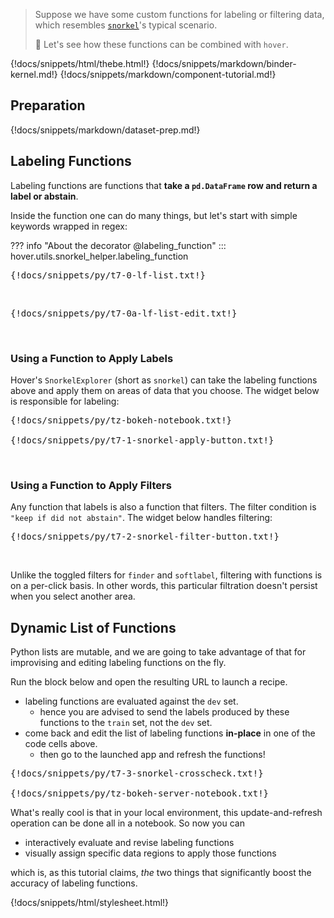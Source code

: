 > Suppose we have some custom functions for labeling or filtering data, which resembles [`snorkel`](https://github.com/snorkel-team/snorkel)'s typical scenario.
>
> :speedboat: Let's see how these functions can be combined with `hover`.

{!docs/snippets/html/thebe.html!}
{!docs/snippets/markdown/binder-kernel.md!}
{!docs/snippets/markdown/component-tutorial.md!}

## **Preparation**

{!docs/snippets/markdown/dataset-prep.md!}

## **Labeling Functions**

Labeling functions are functions that **take a `pd.DataFrame` row and return a label or abstain**.

Inside the function one can do many things, but let's start with simple keywords wrapped in regex:

??? info "About the decorator @labeling_function"
    ::: hover.utils.snorkel_helper.labeling_function

<pre data-executable>
{!docs/snippets/py/t7-0-lf-list.txt!}
</pre><br>

<pre data-executable>
{!docs/snippets/py/t7-0a-lf-list-edit.txt!}
</pre><br>

### **Using a Function to Apply Labels**

Hover's `SnorkelExplorer` (short as `snorkel`) can take the labeling functions above and apply them on areas of data that you choose. The widget below is responsible for labeling:

<pre data-executable>
{!docs/snippets/py/tz-bokeh-notebook.txt!}

{!docs/snippets/py/t7-1-snorkel-apply-button.txt!}
</pre><br>

### **Using a Function to Apply Filters**

Any function that labels is also a function that filters. The filter condition is `"keep if did not abstain"`. The widget below handles filtering:

<pre data-executable>
{!docs/snippets/py/t7-2-snorkel-filter-button.txt!}
</pre><br>

Unlike the toggled filters for `finder` and `softlabel`, filtering with functions is on a per-click basis. In other words, this particular filtration doesn't persist when you select another area.

## **Dynamic List of Functions**

Python lists are mutable, and we are going to take advantage of that for improvising and editing labeling functions on the fly.

Run the block below and open the resulting URL to launch a recipe.

-   labeling functions are evaluated against the `dev` set.
    -   hence you are advised to send the labels produced by these functions to the `train` set, not the `dev` set.
-   come back and edit the list of labeling functions **in-place** in one of the code cells above.
    -   then go to the launched app and refresh the functions!

<pre data-executable>
{!docs/snippets/py/t7-3-snorkel-crosscheck.txt!}

{!docs/snippets/py/tz-bokeh-server-notebook.txt!}
</pre>

What's really cool is that in your local environment, this update-and-refresh operation can be done all in a notebook. So now you can

-   interactively evaluate and revise labeling functions
-   visually assign specific data regions to apply those functions

which is, as this tutorial claims, *the* two things that significantly boost the accuracy of labeling functions.

{!docs/snippets/html/stylesheet.html!}
